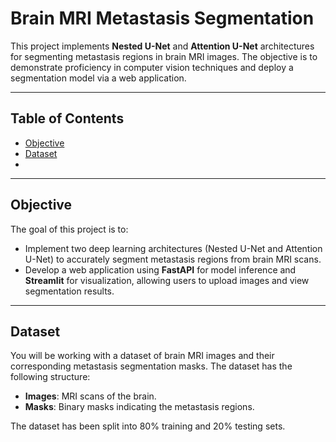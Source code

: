 # Brain MRI Metastasis Segmentation

This project implements **Nested U-Net** and **Attention U-Net** architectures for segmenting metastasis regions in brain MRI images. The objective is to demonstrate proficiency in computer vision techniques and deploy a segmentation model via a web application.

---

## Table of Contents
- [Objective](#objective)
- [Dataset](#dataset)
- 
---

## Objective

The goal of this project is to:
- Implement two deep learning architectures (Nested U-Net and Attention U-Net) to accurately segment metastasis regions from brain MRI scans.
- Develop a web application using **FastAPI** for model inference and **Streamlit** for visualization, allowing users to upload images and view segmentation results.

---

## Dataset

You will be working with a dataset of brain MRI images and their corresponding metastasis segmentation masks. The dataset has the following structure:
- **Images**: MRI scans of the brain.
- **Masks**: Binary masks indicating the metastasis regions.

The dataset has been split into 80% training and 20% testing sets.



